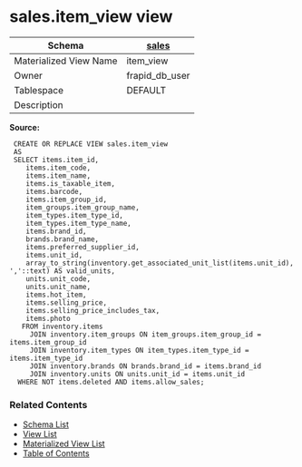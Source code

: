 # sales.item_view view

| Schema | [sales](../../schemas/sales.md) |
| ------ | ----------------------------------------------- |
| Materialized View Name | item_view |
| Owner | frapid_db_user |
| Tablespace | DEFAULT |
| Description |  |

**Source:**

```plpgsql
 CREATE OR REPLACE VIEW sales.item_view
 AS
 SELECT items.item_id,
    items.item_code,
    items.item_name,
    items.is_taxable_item,
    items.barcode,
    items.item_group_id,
    item_groups.item_group_name,
    item_types.item_type_id,
    item_types.item_type_name,
    items.brand_id,
    brands.brand_name,
    items.preferred_supplier_id,
    items.unit_id,
    array_to_string(inventory.get_associated_unit_list(items.unit_id), ','::text) AS valid_units,
    units.unit_code,
    units.unit_name,
    items.hot_item,
    items.selling_price,
    items.selling_price_includes_tax,
    items.photo
   FROM inventory.items
     JOIN inventory.item_groups ON item_groups.item_group_id = items.item_group_id
     JOIN inventory.item_types ON item_types.item_type_id = items.item_type_id
     JOIN inventory.brands ON brands.brand_id = items.brand_id
     JOIN inventory.units ON units.unit_id = items.unit_id
  WHERE NOT items.deleted AND items.allow_sales;
```


### Related Contents
* [Schema List](../../schemas.md)
* [View List](../../views.md)
* [Materialized View List](../../materialized-views.md)
* [Table of Contents](../../README.md)

